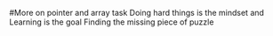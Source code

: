 #More on pointer and array task
Doing hard things is the mindset and Learning is the goal
Finding the missing piece of puzzle
